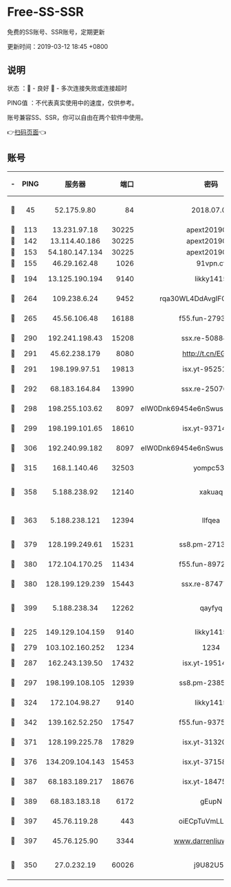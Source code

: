 # Free-SS-SSR

免费的SS账号、SSR账号，定期更新

更新时间：2019-03-12 18:45 +0800

## 说明

状态     ：🙂 - 良好 🙁 - 多次连接失败或连接超时

PING值   ：不代表真实使用中的速度，仅供参考。

账号兼容SS、SSR，你可以自由在两个软件中使用。

👉[扫码页面](https://liesauer.github.io/Free-SS-SSR/)👈

## 账号

|-|PING|服务器|端口|密码|加密方式|区域|
|:----:|:----:|:-----:|-----:|:----:|:----:|:----:|
|🙂|45|52.175.9.80|84|2018.07.07|chacha20-ietf-poly1305|HK|
|🙂|113|13.231.97.18|30225|apext2019006|chacha20|JP|
|🙂|142|13.114.40.186|30225|apext2019006|chacha20|JP|
|🙂|153|54.180.147.134|30225|apext2019006|chacha20|KR|
|🙂|155|46.29.162.48|1026|91vpn.cf|rc4-md5|RU|
|🙂|194|13.125.190.194|9140|likky1415|aes-256-cfb|KR|
|🙂|264|109.238.6.24|9452|rqa30WL4DdAvgIFG6Fs3znzTa|aes-256-cfb|FR|
|🙂|265|45.56.106.48|16188|f55.fun-27930556|aes-256-cfb|US|
|🙂|290|192.241.198.43|15208|ssx.re-50884758|aes-256-cfb|US|
|🙂|291|45.62.238.179|8080|http://t.cn/EGJIyrl|rc4-md5|CA|
|🙂|291|198.199.97.51|19813|isx.yt-95251776|aes-256-cfb|US|
|🙂|292|68.183.164.84|13990|ssx.re-25076562|aes-256-cfb|US|
|🙂|298|198.255.103.62|8097|eIW0Dnk69454e6nSwuspv9DmS201tQ0D|aes-256-cfb|US|
|🙂|299|198.199.101.65|18610|isx.yt-93714382|aes-256-cfb|US|
|🙂|306|192.240.99.182|8097|eIW0Dnk69454e6nSwuspv9DmS201tQ0D|aes-256-cfb|US|
|🙂|315|168.1.140.46|32503|yompc535|aes-256-cfb|AU|
|🙂|358|5.188.238.92|12140|xakuaq|chacha20-ietf-poly1305|BR|
|🙂|363|5.188.238.121|12394|llfqea|chacha20-ietf-poly1305|BR|
|🙂|379|128.199.249.61|15231|ss8.pm-27130247|aes-256-cfb|SG|
|🙂|380|172.104.170.25|11434|f55.fun-89729095|aes-256-cfb|SG|
|🙂|380|128.199.129.239|15443|ssx.re-87477398|aes-256-cfb|SG|
|🙂|399|5.188.238.34|12262|qayfyq|chacha20-ietf-poly1305|BR|
|🙂|225|149.129.104.159|9140|likky1415|aes-256-cfb|HK|
|🙂|279|103.102.160.252|1234|1234|rc4-md5|JP|
|🙂|287|162.243.139.50|17432|isx.yt-19514312|aes-256-cfb|US|
|🙂|297|198.199.108.105|12939|ss8.pm-23852707|aes-256-cfb|US|
|🙂|324|172.104.98.27|9140|likky1415|aes-256-cfb|JP|
|🙂|342|139.162.52.250|17547|f55.fun-93753526|aes-256-cfb|SG|
|🙂|371|128.199.225.78|17829|isx.yt-31320620|aes-256-cfb|SG|
|🙂|376|134.209.104.143|15453|isx.yt-37158015|aes-256-cfb|SG|
|🙂|387|68.183.189.217|18676|isx.yt-18475521|aes-256-cfb|SG|
|🙂|389|68.183.183.18|6172|gEupN|aes-256-cfb|SG|
|🙂|397|45.76.119.28|443|oiECpTuVmLLxk4Ts|aes-256-cfb|AU|
|🙂|397|45.76.125.90|3344|www.darrenliuwei.com|aes-256-cfb|AU|
|🙁|350|27.0.232.19|60026|j9U82U53|xchacha20-ietf-poly1305|HK|
